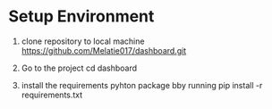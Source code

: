 # Setup Environment
1. clone repository to local machine
   https://github.com/Melatie017/dashboard.git
   
3. Go to the project
cd dashboard
   
5. install the requirements pyhton package bby running
pip install -r requirements.txt
